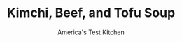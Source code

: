 ---
layout: ../../layouts/MarkdownPostLayout.astro
title: Kimchi, Beef, and Tofu Soup
author: America's Test Kitchen
pubDate: 2023-03-15
description: "Kimchi pushes this punchy soup to the top of the flavor podium."
image_url: https://res.cloudinary.com/hksqkdlah/image/upload/ar_1:1,c_fill,dpr_2.0,f_auto,fl_lossy.progressive.strip_profile,g_faces:auto,q_auto:low,w_344/SFS_KimchiSoupWithBeef-74_rdjwh0
tags: ["Main Courses","Beef","Weeknight","Soups"]
calories: 1923
protein: 35
carbohydrates: 15
fats: 
fiber: 5
ingredients: ["1 pound, 85 percent lean ground beef","1/2 teaspoon, table salt","1/2 teaspoon, pepper","1 tablespoon, grated fresh ginger","1/2 cup, mirin","3 cups, water","3 cups, kimchi, drained with 1⁄4 cup brine reserved, chopped coarse","2 cups, chicken broth","8 ounces, firm tofu, cut into 1⁄2-inch cubes","2 tablespoons, soy sauce","4 , scallions, sliced thin","1 tablespoon, toasted sesame oil"]
serves: 4
time: "30 minutes"
instructions: ["Combine beef, salt, and pepper in Dutch oven; cook over medium-high heat, breaking up meat with wooden spoon, until moisture evaporates and beef begins to sizzle, 8 to 10 minutes.","Add ginger and cook until fragrant, about 30 seconds. Stir in mirin, scraping up any browned bits. Stir in water, kimchi and reserved brine, broth, tofu, and soy sauce and bring to boil. Reduce heat to low; cover; and simmer to allow flavors to meld, about 15 minutes.","Off heat, stir in scallions and oil. Serve."]
nutrition: ["1628 mg Potassium","401 mg Phosphorus","478 mg Calcium","4 mg Iron","83 mg Magnesium","1305 mg Sodium","6 mg Zinc","26 g Fat","7 mg Niacin (B3)","10 g Monounsaturated","5 g Polyunsaturated","2 mg Vitamin C","80 mg Cholesterol","8 g Saturated","5 g Fiber","82 µg Folate (food)","3 g Sugars","159 µg Vitamin K","541 g Water","15 g Carbs","82 µg Folate equivalent (total)","35 g Protein","2 µg Vitamin B12","19 µg Vitamin A","480 kcal Energy","1923 calories"]
notes: "If there’s not enough brine in the kimchi jar to yield ¼ cup, add water to compensate. Make sure to use firm (not soft) tofu here."
---